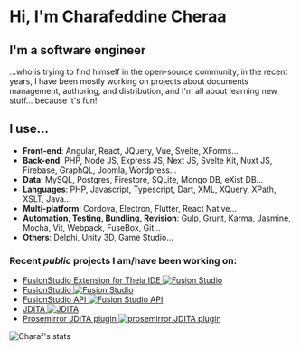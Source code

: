 # Hi, I'm Charafeddine Cheraa

## I'm a software engineer
...who is trying to find himself in the open-source community, in the recent years, I have been mostly working on projects about documents management, authoring, and distribution, and I'm all about learning new stuff... because it's fun!

## I use...
* **Front-end**: Angular, React, JQuery, Vue, Svelte, XForms...
* **Back-end**: PHP, Node JS, Express JS, Next JS, Svelte Kit, Nuxt JS, Firebase, GraphQL, Joomla, Wordpress...
* **Data**: MySQL, Postgres, Firestore, SQLite, Mongo DB, eXist DB...
* **Languages**: PHP, Javascript, Typescript, Dart, XML, XQuery, XPath, XSLT, Java...
* **Multi-platform**: Cordova, Electron, Flutter, React Native...
* **Automation, Testing, Bundling, Revision**: Gulp, Grunt, Karma, Jasmine, Mocha, Vit, Webpack, FuseBox, Git...
* **Others**: Delphi, Unity 3D, Game Studio...

### Recent *public* projects I am/have been working on:

* [FusionStudio Extension for Theia IDE ![Fusion Studio](https://img.shields.io/npm/v/fusion-studio-extension)](https://github.com/evolvedbinary/fusion-studio-extension)
* [FusionStudio ![Fusion Studio](https://img.shields.io/github/package-json/v/ccheraa/fusion-studio)](https://github.com/evolvedbinary/fusion-studio)
* [FusionStudio API ![Fusion Studio API](https://img.shields.io/badge/FusionStudio_API-0.1.3--SNAPSHOT-orange)](https://github.com/evolvedbinary/fusion-studio-api)
* [JDITA ![JDITA](https://img.shields.io/github/package-json/v/ccheraa/jdita)](https://github.com/evolvedbinary/jdita)
* [Prosemirror JDITA plugin ![prosemirror JDITA plugin](https://img.shields.io/github/package-json/v/ccheraa/prosemirror-jdita)](https://github.com/evolvedbinary/prosemirror-jdita)

![Charaf's stats](https://github-readme-stats.vercel.app/api?username=ccheraa)
